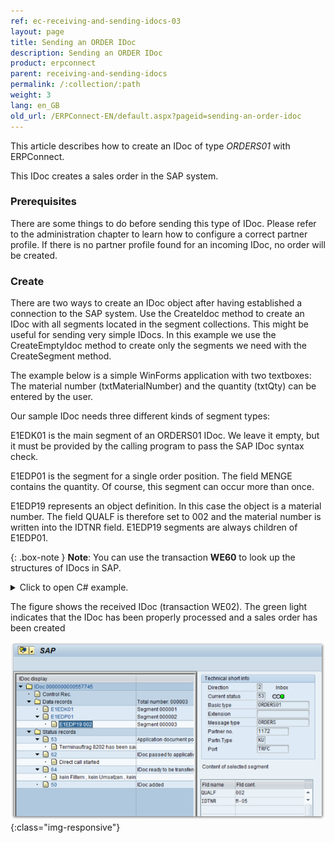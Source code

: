 ```yaml
---
ref: ec-receiving-and-sending-idocs-03
layout: page
title: Sending an ORDER IDoc
description: Sending an ORDER IDoc
product: erpconnect
parent: receiving-and-sending-idocs
permalink: /:collection/:path
weight: 3
lang: en_GB
old_url: /ERPConnect-EN/default.aspx?pageid=sending-an-order-idoc
---
```


This article describes how to create an IDoc of type *ORDERS01* with ERPConnect.


This IDoc creates a sales order in the SAP system.
### Prerequisites


There are some things to do before sending this type of IDoc. 
Please refer to the administration chapter to learn how to configure a correct partner profile. 
If there is no partner profile found for an incoming IDoc, no order will be created.

### Create 
There are two ways to create an IDoc object after having established a connection to the SAP system. 
Use the CreateIdoc method to create an IDoc with all segments located in the segment collections. 
This might be useful for sending very simple IDocs. 
In this example we use the CreateEmptyIdoc method to create only the segments we need with the CreateSegment method.

The example below is a simple WinForms application with two textboxes: 
The material number (txtMaterialNumber) and the quantity (txtQty) can be entered by the user.

Our sample IDoc needs three different kinds of segment types:

E1EDK01 is the main segment of an ORDERS01 IDoc. 
We leave it empty, but it must be provided by the calling program to pass the SAP IDoc syntax check.

E1EDP01 is the segment for a single order position. 
The field MENGE contains the quantity. Of course, this segment can occur more than once.

E1EDP19 represents an object definition. 
In this case the object is a material number. 
The field QUALF is therefore set to 002 and the material number is written into the IDTNR field. 
E1EDP19 segments are always children of E1EDP01.

{: .box-note }
**Note**: You can use the transaction **WE60** to look up the structures of IDocs in SAP.

<details>
<summary>Click to open C# example.</summary>
{% highlight csharp %}
private void button1_Click(object sender, System.EventArgs e)  
{  
    using(R3Connection con = new R3Connection())
    {
        
          con.UserName = "erpconnect"; 
          con.Password = "pass"; 
          con.Language = "DE"; 
          con.Client = "800"; 
          con.Host = "sapserver"; 
          con.SystemNumber = 11; 
       
          con.Open(false);

        Idoc idoc = con.CreateEmptyIdoc("ORDERS01","");  
        idoc.MESTYP = "ORDERS";  
        
        // Fill information about idoc sender  
        idoc.SNDPRN = "1172"; // Partner number  
        idoc.SNDPRT = "KU"; // Partner type  
        
        // Create document header segment  
        IdocSegment e1edk01 = idoc.CreateSegment("E1EDK01");  
        idoc.Segments.Add(e1edk01);  
        
        // Create item segment IdocSegment  
        e1edp01 = idoc.CreateSegment("E1EDP01");  
        e1edp01.Fields["MENGE"].FieldValue = txtQty.Text;  
        idoc.Segments.Add(e1edp01);  
        
        // Create Object identification (material number in this case)  
        IdocSegment e1edp19 = idoc.CreateSegment("E1EDP19");  
        // Following Value “002” for Material number  
        e1edp19.Fields["QUALF"].FieldValue = "002";  
        // material number  
        e1edp19.Fields["IDTNR"].FieldValue = txtMaterialNumber.Text;  
        e1edp01.ChildSegments.Add(e1edp19);  
        
        idoc.Send();  
        this.lblInfo.Text = "IDoc sent";  
    }
}
{% endhighlight %}
</details>

The figure shows the received IDoc (transaction WE02). 
The green light indicates that the IDoc has been properly processed and a sales order has been created

![SAP-Send-IDoc-002](/img/content/SAP-Send-IDoc-002.png){:class="img-responsive"}
